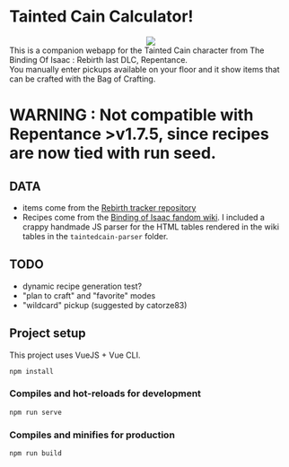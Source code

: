 # Tainted Cain Calculator!

<center>
<img src="./thumbnails/taintedcain_thumbnail.png" style="max-width:70%"/>
</center>
This is a companion webapp for the Tainted Cain character from The Binding Of Isaac : Rebirth last DLC, Repentance.<br/>
You manually enter pickups available on your floor and it show items that can be crafted with the Bag of Crafting.
<br/>

# WARNING : Not compatible with Repentance >v1.7.5, since recipes are now tied with run seed.
## DATA
- items come from the [Rebirth tracker repository](https://github.com/Rchardon/RebirthItemTracker)
- Recipes come from the [Binding of Isaac fandom wiki](https://bindingofisaacrebirth.fandom.com/wiki/Bag_of_Crafting_(Recipes)). I included a crappy handmade JS parser for the HTML tables rendered in the wiki tables in the `taintedcain-parser` folder.

## TODO
- dynamic recipe generation test?
- "plan to craft" and "favorite" modes
- "wildcard" pickup (suggested by catorze83)


## Project setup
This project uses VueJS + Vue CLI.
```
npm install
```

### Compiles and hot-reloads for development
```
npm run serve
```

### Compiles and minifies for production
```
npm run build
```
